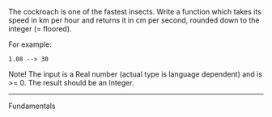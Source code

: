 <div class="description-content p-4">
<div class="markdown prose max-w-none mb-8" id="description"><p>The cockroach is one of the fastest insects. Write a function which takes its speed in km per hour and returns it in cm per second, rounded down to the integer (= floored).</p>
<p>For example:</p>
<pre><code>1.08 --&gt; 30
</code></pre>
<p>Note! The input is a Real number (actual type is language dependent) and is &gt;= 0. The result should be an Integer.</p>
</div>
<hr>
<div class="mt-4"><span><i class="icon-moon-tag "></i></span><div class="keyword-tag">Fundamentals</div></div>
</div>
